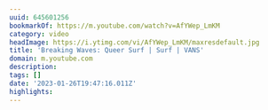 ```yaml
---
uuid: 645601256
bookmarkOf: https://m.youtube.com/watch?v=AfYWep_LmKM
category: video
headImage: https://i.ytimg.com/vi/AfYWep_LmKM/maxresdefault.jpg
title: 'Breaking Waves: Queer Surf | Surf | VANS'
domain: m.youtube.com
description:
tags: []
date: '2023-01-26T19:47:16.011Z'
highlights:
---
```




